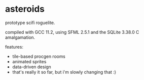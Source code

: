 # asteroids
prototype scifi roguelite.
 
compiled with GCC 11.2, using SFML 2.5.1 and the SQLite 3.38.0 C amalgamation.

features:

  *  tile-based procgen rooms
  *  animated sprites
  *  data-driven design
  *  that's really it so far, but i'm slowly changing that :)
